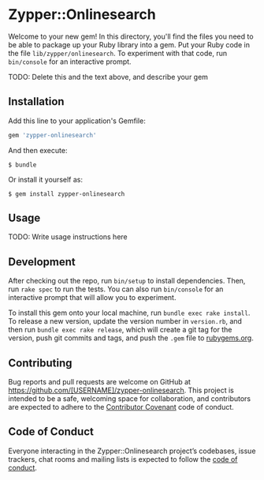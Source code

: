 # Zypper::Onlinesearch

Welcome to your new gem! In this directory, you'll find the files you need to be able to package up your Ruby library into a gem. Put your Ruby code in the file `lib/zypper/onlinesearch`. To experiment with that code, run `bin/console` for an interactive prompt.

TODO: Delete this and the text above, and describe your gem

## Installation

Add this line to your application's Gemfile:

```ruby
gem 'zypper-onlinesearch'
```

And then execute:

    $ bundle

Or install it yourself as:

    $ gem install zypper-onlinesearch

## Usage

TODO: Write usage instructions here

## Development

After checking out the repo, run `bin/setup` to install dependencies. Then, run `rake spec` to run the tests. You can also run `bin/console` for an interactive prompt that will allow you to experiment.

To install this gem onto your local machine, run `bundle exec rake install`. To release a new version, update the version number in `version.rb`, and then run `bundle exec rake release`, which will create a git tag for the version, push git commits and tags, and push the `.gem` file to [rubygems.org](https://rubygems.org).

## Contributing

Bug reports and pull requests are welcome on GitHub at https://github.com/[USERNAME]/zypper-onlinesearch. This project is intended to be a safe, welcoming space for collaboration, and contributors are expected to adhere to the [Contributor Covenant](http://contributor-covenant.org) code of conduct.

## Code of Conduct

Everyone interacting in the Zypper::Onlinesearch project’s codebases, issue trackers, chat rooms and mailing lists is expected to follow the [code of conduct](https://github.com/[USERNAME]/zypper-onlinesearch/blob/master/CODE_OF_CONDUCT.md).
